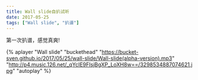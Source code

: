 ```yaml
---
title: Wall slide自扒试听
date: 2017-05-25
tags: ["Wall slide", "扒谱"]
---
```


第一次扒谱，感觉真爽!

<!--more-->

{% aplayer "Wall slide" "buckethead" "https://bucket-sven.github.io/2017/05/25/wall-slide/Wall-slide(alpha-version).mp3" "http://p4.music.126.net/_qYcIE9FIsjBgXP_LoXH8w==/3298534887074621.jpg" "autoplay" %}
